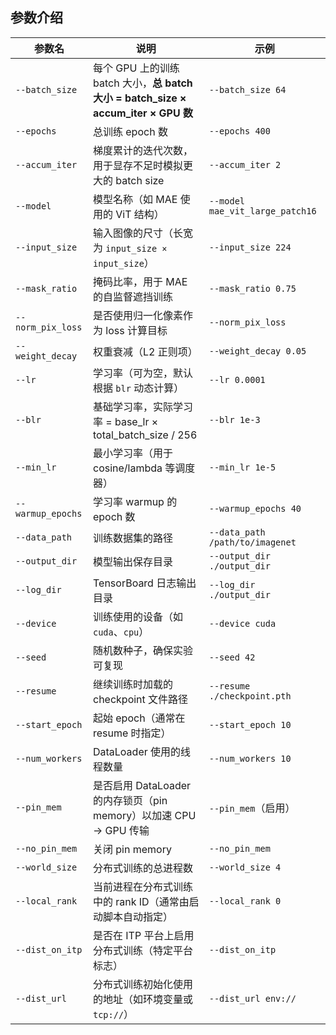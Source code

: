 ## 参数介绍

| 参数名               | 说明                                                                      | 示例                              |
| ----------------- | ----------------------------------------------------------------------- | ------------------------------- |
| `--batch_size`    | 每个 GPU 上的训练 batch 大小，**总 batch 大小 = batch\_size × accum\_iter × GPU 数** | `--batch_size 64`               |
| `--epochs`        | 总训练 epoch 数                                                             | `--epochs 400`                  |
| `--accum_iter`    | 梯度累计的迭代次数，用于显存不足时模拟更大的 batch size                                       | `--accum_iter 2`                |
| `--model`         | 模型名称（如 MAE 使用的 ViT 结构）                                                  | `--model mae_vit_large_patch16` |
| `--input_size`    | 输入图像的尺寸（长宽为 `input_size × input_size`）                                  | `--input_size 224`              |
| `--mask_ratio`    | 掩码比率，用于 MAE 的自监督遮挡训练                                                    | `--mask_ratio 0.75`             |
| `--norm_pix_loss` | 是否使用归一化像素作为 loss 计算目标                                                   | `--norm_pix_loss`               |
| `--weight_decay`  | 权重衰减（L2 正则项）                                                            | `--weight_decay 0.05`           |
| `--lr`            | 学习率（可为空，默认根据 `blr` 动态计算）                                                | `--lr 0.0001`                   |
| `--blr`           | 基础学习率，实际学习率 = base\_lr × total\_batch\_size / 256                       | `--blr 1e-3`                    |
| `--min_lr`        | 最小学习率（用于 cosine/lambda 等调度器）                                            | `--min_lr 1e-5`                 |
| `--warmup_epochs` | 学习率 warmup 的 epoch 数                                                    | `--warmup_epochs 40`            |
| `--data_path`     | 训练数据集的路径                                                                | `--data_path /path/to/imagenet` |
| `--output_dir`    | 模型输出保存目录                                                                | `--output_dir ./output_dir`     |
| `--log_dir`       | TensorBoard 日志输出目录                                                      | `--log_dir ./output_dir`        |
| `--device`        | 训练使用的设备（如 `cuda`、`cpu`）                                                 | `--device cuda`                 |
| `--seed`          | 随机数种子，确保实验可复现                                                           | `--seed 42`                     |
| `--resume`        | 继续训练时加载的 checkpoint 文件路径                                                | `--resume ./checkpoint.pth`     |
| `--start_epoch`   | 起始 epoch（通常在 resume 时指定）                                                | `--start_epoch 10`              |
| `--num_workers`   | DataLoader 使用的线程数量                                                      | `--num_workers 10`              |
| `--pin_mem`       | 是否启用 DataLoader 的内存锁页（pin memory）以加速 CPU → GPU 传输                       | `--pin_mem`（启用）                 |
| `--no_pin_mem`    | 关闭 pin memory                                                           | `--no_pin_mem`                  |
| `--world_size`    | 分布式训练的总进程数                                                              | `--world_size 4`                |
| `--local_rank`    | 当前进程在分布式训练中的 rank ID（通常由启动脚本自动指定）                                       | `--local_rank 0`                |
| `--dist_on_itp`   | 是否在 ITP 平台上启用分布式训练（特定平台标志）                                              | `--dist_on_itp`                 |
| `--dist_url`      | 分布式训练初始化使用的地址（如环境变量或 `tcp://`）                                          | `--dist_url env://`             |

